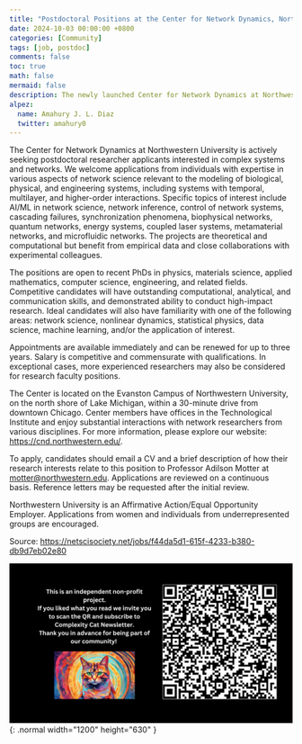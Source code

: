 ```yaml
---
title: "Postdoctoral Positions at the Center for Network Dynamics, Northwestern University"
date: 2024-10-03 00:00:00 +0800
categories: [Community]
tags: [job, postdoc]
comments: false
toc: true
math: false
mermaid: false
description: The newly launched Center for Network Dynamics at Northwestern University is actively seeking postdoctoral research applicants interested in complex systems and networks. We welcome applications from individuals with expertise in various aspects of network science relevant to the modeling of biological, physical, and engineering systems. The projects are theoretical and computational but benefit from empirical data and close collaborations with experimental colleagues. If you are passionate about advancing the understanding of networks and their applications in diverse fields, we encourage you to apply to join our dynamic research team.
alpez:
  name: Amahury J. L. Diaz
  twitter: amahury0
---
```


The Center for Network Dynamics at Northwestern University is actively seeking postdoctoral researcher applicants interested in complex systems and networks. We welcome applications from individuals with expertise in various aspects of network science relevant to the modeling of biological, physical, and engineering systems, including systems with temporal, multilayer, and higher-order interactions. Specific topics of interest include AI/ML in network science, network inference, control of network systems, cascading failures, synchronization phenomena, biophysical networks, quantum networks, energy systems, coupled laser systems, metamaterial networks, and microfluidic networks. The projects are theoretical and computational but benefit from empirical data and close collaborations with experimental colleagues.

The positions are open to recent PhDs in physics, materials science, applied mathematics, computer science, engineering, and related fields. Competitive candidates will have outstanding computational, analytical, and communication skills, and demonstrated ability to conduct high-impact research. Ideal candidates will also have familiarity with one of the following areas: network science, nonlinear dynamics, statistical physics, data science, machine learning, and/or the application of interest.

Appointments are available immediately and can be renewed for up to three years. Salary is competitive and commensurate with qualifications. In exceptional cases, more experienced researchers may also be considered for research faculty positions.

The Center is located on the Evanston Campus of Northwestern University, on the north shore of Lake Michigan, within a 30-minute drive from downtown Chicago. Center members have offices in the Technological Institute and enjoy substantial interactions with network researchers from various disciplines. For more information, please explore our website: https://cnd.northwestern.edu/.

To apply, candidates should email a CV and a brief description of how their research interests relate to this position to Professor Adilson Motter at motter@northwestern.edu. Applications are reviewed on a continuous basis. Reference letters may be requested after the initial review.

Northwestern University is an Affirmative Action/Equal Opportunity Employer. Applications from women and individuals from underrepresented groups are encouraged.

Source: https://netscisociety.net/jobs/f44da5d1-615f-4233-b380-db9d7eb02e80

![Desktop View](/assets/img/fix/complexity-cat-newsletter.png){: .normal width="1200" height="630" }
